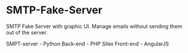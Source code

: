 SMTP-Fake-Server
================

SMTP Fake Server with graphic UI. Manage emails without sending them out of the server.

SMPT-server - Python
Back-end - PHP Silex
Front-end - AngularJS
